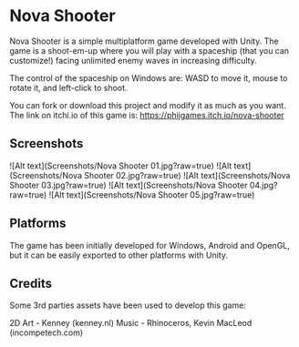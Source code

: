 # Nova Shooter

Nova Shooter is a simple multiplatform game developed with Unity. The game is a shoot-em-up where you will play with a 
spaceship (that you can customize!) facing unlimited enemy waves in increasing difficulty.

The control of the spaceship on Windows are: WASD to move it, mouse to rotate it, and left-click to shoot.

You can fork or download this project and modify it
as much as you want. The link on itchi.io of this game is: https://phijgames.itch.io/nova-shooter 

## Screenshots

![Alt text](Screenshots/Nova Shooter 01.jpg?raw=true)
![Alt text](Screenshots/Nova Shooter 02.jpg?raw=true)
![Alt text](Screenshots/Nova Shooter 03.jpg?raw=true)
![Alt text](Screenshots/Nova Shooter 04.jpg?raw=true)
![Alt text](Screenshots/Nova Shooter 05.jpg?raw=true)

## Platforms

The game has been initially developed for Windows, Android and OpenGL, but it can be easily exported to other platforms with
Unity.

## Credits

Some 3rd parties assets have been used to develop this game:

2D Art - Kenney (kenney.nl)
Music - Rhinoceros, Kevin MacLeod (incompetech.com)